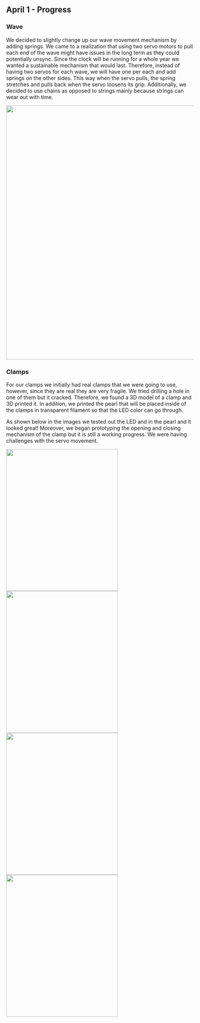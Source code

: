 ## April 1 - Progress

### Wave 

We decided to slightly change up our wave movement mechanism by adding springs. We came to a realization that using two servo motors to pull each end of the wave might have issues in the long term as they could potentially unsync. Since the clock will be running for a whole year we wanted a sustainable mechanism that would last. Therefore, instead of having two servos for each wave, we will have one per each and add springs on the other sides. This way when the servo pulls, the spring stretches and pulls back when the servo loosens its grip. Additionally, we decided to use chains as opposed to strings mainly because strings can wear out  with time. 

<img src= "https://github.com/FatemaAlhameli/MachineLab/assets/98390877/0d091a1a-ae9f-4dcd-bf81-9d936ae98df5" width="1000" height="680"> 

### Clamps

For our clamps we initially had real clamps that we were going to use, however, since they are real they are very fragile. We tried drilling a hole in one of them but it cracked. Therefore, we found a 3D model of a clamp and 3D printed it. In addition, we printed the pearl that will be placed inside of the clamps in transparent filament so that the LED color can go through. 

As shown below in the images we tested out the LED and in the pearl and it looked great! Moreover, we began prototyping the opening and closing mechanism of the clamp but it is still a working progress. We were having challenges with the servo movement. 

<img src= "https://github.com/FatemaAlhameli/MachineLab/assets/98390877/e509e16e-c6f9-41c2-a9c2-11a2f4830059" width="300" height="380"> 
<img src= "https://github.com/FatemaAlhameli/MachineLab/assets/98390877/1b3e0b70-6e37-4237-821f-5468e76d8e93" width="300" height="380"> 


<img src= "https://github.com/FatemaAlhameli/MachineLab/assets/98390877/03d0198f-eae4-49e7-945f-c16fbf8f8848" width="300" height="380"> 
<img src= "https://github.com/FatemaAlhameli/MachineLab/assets/98390877/00351565-fb40-4456-979f-43aae939ffc6" width="300" height="380">

